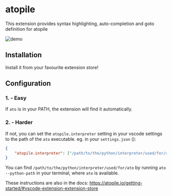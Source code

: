 # atopile

This extension provides syntax highlighting, auto-completion and goto definition for atopile

![demo](/src/vscode-atopile/demo.gif)

## Installation

Install it from your favourite extension store!


## Configuration

### 1. - Easy

If `ato` is in your PATH, the extension will find it automatically.


### 2. - Harder

If not, you can set the `atopile.interpreter` setting in your vscode settings to the path of the `ato` executable.
eg. in your `settings.json` ():
```json
{
    "atopile.interpreter": ["/path/to/the/python/interpreter/used/for/ato"]
}
```

You can find `/path/to/the/python/interpreter/used/for/ato` by running `ato --python-path` in your terminal, where `ato` is available.

These instructions are also in the docs: https://atopile.io/getting-started/#vscode-extension-extension-store

